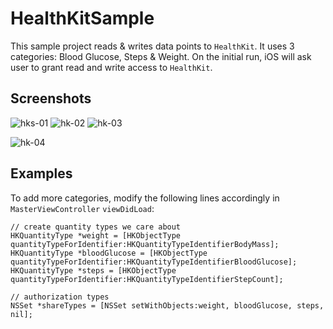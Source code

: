 # HealthKitSample
This sample project reads & writes data points to `HealthKit`. It uses 3 categories: Blood Glucose, Steps & Weight. On the initial run, iOS will ask user to grant read and write access to `HealthKit`.


## Screenshots
![hks-01](https://cloud.githubusercontent.com/assets/4623150/8018239/84b4d9a6-0bd6-11e5-8cbc-ec68f3d690b2.png)
![hk-02](https://cloud.githubusercontent.com/assets/4623150/8018241/882006d8-0bd6-11e5-897b-96c0d3fab49b.png)
![hk-03](https://cloud.githubusercontent.com/assets/4623150/8018242/8adebc20-0bd6-11e5-8131-4cc1a2675341.png)

![hk-04](https://cloud.githubusercontent.com/assets/4623150/8018243/8d5eddf4-0bd6-11e5-955c-5bff1d53b263.png)


## Examples

To add more categories, modify the following lines accordingly in `MasterViewController` `viewDidLoad`:

````
// create quantity types we care about
HKQuantityType *weight = [HKObjectType quantityTypeForIdentifier:HKQuantityTypeIdentifierBodyMass];
HKQuantityType *bloodGlucose = [HKObjectType quantityTypeForIdentifier:HKQuantityTypeIdentifierBloodGlucose];
HKQuantityType *steps = [HKObjectType quantityTypeForIdentifier:HKQuantityTypeIdentifierStepCount];

// authorization types
NSSet *shareTypes = [NSSet setWithObjects:weight, bloodGlucose, steps, nil];

````

